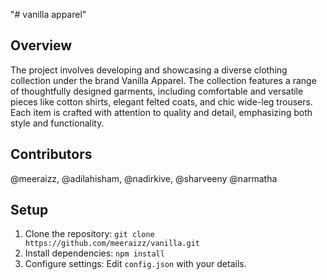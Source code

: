 "# vanilla apparel" 

## Overview
The project involves developing and showcasing a diverse clothing collection under the brand Vanilla Apparel. The collection features a range of thoughtfully designed garments, including comfortable and versatile pieces like cotton shirts, elegant felted coats, and chic wide-leg trousers. Each item is crafted with attention to quality and detail, emphasizing both style and functionality.

## Contributors
@meeraizz, @adilahisham, @nadirkive, @sharveeny @narmatha

## Setup
1. Clone the repository: `git clone https://github.com/meeraizz/vanilla.git`
2. Install dependencies: `npm install`
3. Configure settings: Edit `config.json` with your details.
